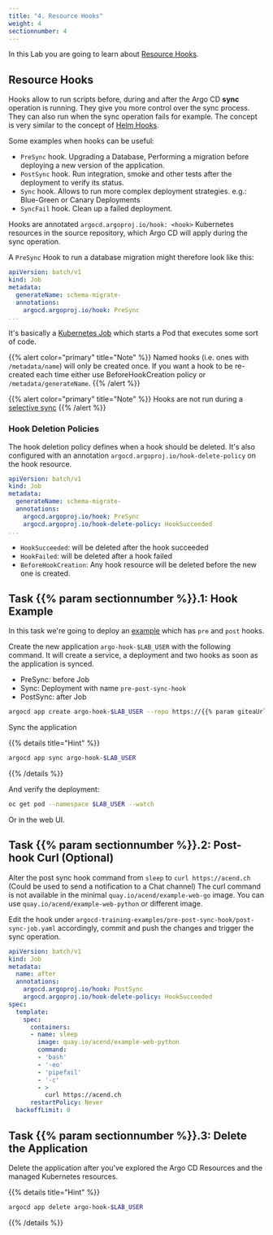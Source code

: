 ```yaml
---
title: "4. Resource Hooks"
weight: 4
sectionnumber: 4
---
```


In this Lab you are going to learn about [Resource Hooks](https://argoproj.github.io/argo-cd/user-guide/resource_hooks/).


## Resource Hooks

Hooks allow to run scripts before, during and after the Argo CD **sync** operation is running. They give you more control over the sync process. They can also run when the sync operation fails for example. The concept is very similar to the concept of [Helm Hooks](https://helm.sh/docs/topics/charts_hooks/#the-available-hooks).

Some examples when hooks can be useful:

* `PreSync` hook. Upgrading a Database, Performing a migration before deploying a new version of the application.
* `PostSync` hook. Run integration, smoke and other tests after the deployment to verify its status.
* `Sync` hook. Allows to run more complex deployment strategies. e.g.: Blue-Green or Canary Deployments
* `SyncFail` hook. Clean up a failed deployment.

Hooks are annotated `argocd.argoproj.io/hook: <hook>` Kubernetes resources in the source repository, which Argo CD will apply during the sync operation.

A `PreSync` Hook to run a database migration might therefore look like this:

```yaml
apiVersion: batch/v1
kind: Job
metadata:
  generateName: schema-migrate-
  annotations:
    argocd.argoproj.io/hook: PreSync
...
```

It's basically a [Kubernetes Job](https://kubernetes.io/docs/concepts/workloads/controllers/job/) which starts a Pod that executes some sort of code.

{{% alert  color="primary" title="Note" %}}
Named hooks (i.e. ones with `/metadata/name`) will only be created once. If you want a hook to be re-created each time either use BeforeHookCreation policy or `/metadata/generateName`.
{{% /alert %}}

{{% alert  color="primary" title="Note" %}}
Hooks are not run during a [selective sync](https://argoproj.github.io/argo-cd/user-guide/selective_sync/)
{{% /alert %}}


### Hook Deletion Policies

The hook deletion policy defines when a hook should be deleted. It's also configured with an annotation `argocd.argoproj.io/hook-delete-policy` on the hook resource.

```yaml
apiVersion: batch/v1
kind: Job
metadata:
  generateName: schema-migrate-
  annotations:
    argocd.argoproj.io/hook: PreSync
    argocd.argoproj.io/hook-delete-policy: HookSucceeded
...
```

* `HookSucceeded`: will be deleted after the hook succeeded
* `HookFailed`: will be deleted after a hook failed
* `BeforeHookCreation`: Any hook resource will be deleted before the new one is created.


## Task {{% param sectionnumber %}}.1: Hook Example

In this task we're going to deploy an [example](https://github.com/acend/argocd-training-examples/tree/master/pre-post-sync-hook) which has `pre` and `post` hooks.

Create the new application `argo-hook-$LAB_USER` with the following command. It will create a service, a deployment and two hooks as soon as the application is synced.

* PreSync: before Job
* Sync: Deployment with name `pre-post-sync-hook`
* PostSync: after Job


```bash
argocd app create argo-hook-$LAB_USER --repo https://{{% param giteaUrl %}}/$LAB_USER/argocd-training-examples.git --path 'pre-post-sync-hook' --dest-server https://kubernetes.default.svc --dest-namespace $LAB_USER
```

Sync the application

{{% details title="Hint" %}}
```bash
argocd app sync argo-hook-$LAB_USER
```
{{% /details %}}

And verify the deployment:

```bash
oc get pod --namespace $LAB_USER --watch
```

Or in the web UI.


## Task {{% param sectionnumber %}}.2: Post-hook Curl (Optional)

Alter the post sync hook command from `sleep` to `curl https://acend.ch` (Could be used to send a notification to a Chat channel)
The curl command is not available in the minimal `quay.io/acend/example-web-go` image. You can use `quay.io/acend/example-web-python` or different image.

Edit the hook under `argocd-training-examples/pre-post-sync-hook/post-sync-job.yaml` accordingly, commit and push the changes and trigger the sync operation.

```yaml
apiVersion: batch/v1
kind: Job
metadata:
  name: after
  annotations:
    argocd.argoproj.io/hook: PostSync
    argocd.argoproj.io/hook-delete-policy: HookSucceeded
spec:
  template:
    spec:
      containers:
      - name: sleep
        image: quay.io/acend/example-web-python
        command:
        - 'bash'
        - '-eo'
        - 'pipefail'
        - '-c'
        - >
          curl https://acend.ch
      restartPolicy: Never
  backoffLimit: 0
```


## Task {{% param sectionnumber %}}.3: Delete the Application

Delete the application after you've explored the Argo CD Resources and the managed Kubernetes resources.

{{% details title="Hint" %}}
```bash
argocd app delete argo-hook-$LAB_USER
```
{{% /details %}}
